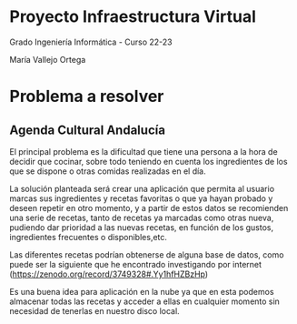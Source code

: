 # Proyecto Infraestructura Virtual
Grado Ingeniería Informática - Curso 22-23

María Vallejo Ortega

# Problema a resolver
## Agenda Cultural Andalucía
El principal problema es la dificultad que tiene una persona a la hora de decidir que cocinar, sobre todo teniendo en cuenta los
ingredientes de los que se dispone o otras comidas realizadas en el día.

La solución planteada será crear una aplicación que permita al usuario marcas sus ingredientes y recetas favoritas o que ya hayan probado y deseen repetir en otro momento, y a partir de estos datos se recomienden una serie de recetas, tanto de recetas ya marcadas como otras nueva, pudiendo dar prioridad a las nuevas recetas, en función de los gustos, ingredientes frecuentes o disponibles,etc. 

Las diferentes recetas podrían obtenerse de alguna base de datos, como puede ser la siguiente que he encontrado investigando por internet (https://zenodo.org/record/3749328#.Yy1hfHZBzHp)

Es una buena idea para aplicación en la nube ya que en esta podemos almacenar todas las recetas y acceder a ellas en cualquier momento sin necesidad de tenerlas en nuestro disco local.
